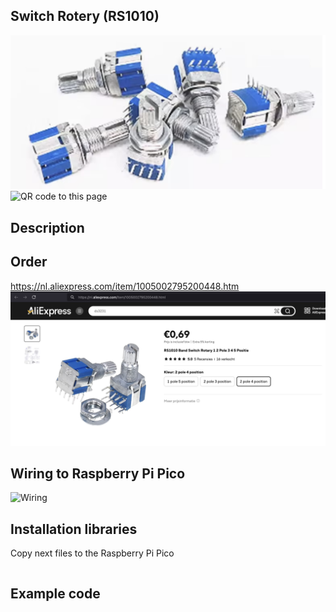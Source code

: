 ## Switch Rotery (RS1010)

<img src="RS1010_Photo.jpg" alt="Photo of the component">
<img src="RS1010_QR_code.jpg" alt="QR code to this page" width="80" height="80">

## Description

## Order
<a href="https://nl.aliexpress.com/item/1005002795200448.html">https://nl.aliexpress.com/item/1005002795200448.htm</a>
<img src="RS1010_Order.jpg" alt="Photo of the Order">


## Wiring to Raspberry Pi Pico
<img src="RS1010_Wiring.jpg" alt="Wiring" >

## Installation libraries
Copy next files to the Raspberry Pi Pico

```bash

```

## Example code
```python



```



